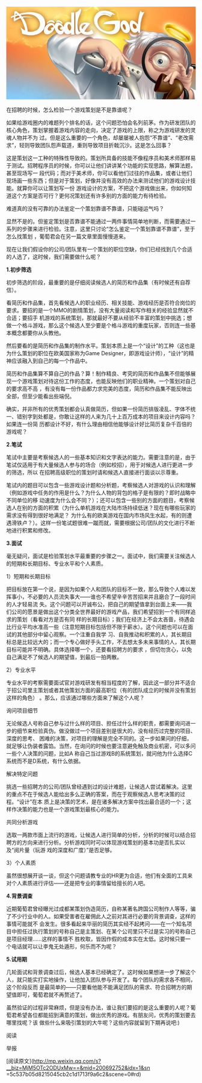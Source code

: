 ![](_resources/怎样挑选靠谱的策划？image0.jpg)

在招聘的时候，怎么检验一个游戏策划是不是靠谱呢？

  

如果给游戏圈内的难题列个排名的话，这个问题恐怕会名列前茅。作为研发团队的核心角色，策划掌握着游戏内容的走向，决定了游戏的上限，称之为游戏研发的灵魂人物并不为
过。但是这么重要的一个角色，却屡屡被人抱怨“不靠谱”、“老改需求”，轻则导致团队怨声载道，重则导致项目折戟沉沙。这是怎么回事？

  

这是策划这一工种的特殊性导致的。策划所具备的技能不像程序员和美术师那样易于测试。招聘程序员的时候，你可以让他们讲讲某个功能的实现思路，解算法题，甚至现场写一
段代码；而对于美术师，你可以看他们过往的作品集，或者让他们现场画一些东西；但是对于策划，好像并没有高效的办法来测试他们的游戏设计技能。就算你可以让策划写一份
游戏设计的方案，不把这个游戏做出来，你如何知道这个方案是否可行？更何况策划还有许多别的方面的能力有待检验。

  

难道真的没有可靠的办法鉴定一个策划靠谱不靠谱，只能碰运气吗？

  

显然不是的。但鉴定策划是否靠谱不能通过一两件事情简单地判断，而需要通过一系列的步骤来进行检验。注意，这里只讨论“怎么鉴定一个策划靠谱不靠谱”，至于怎么找策划
，葡萄君会在另一篇文章里面慢慢道来。

  

现在让我们假设你的公司/团队里有一个策划的职位空缺，你们已经找到几个合适的人选了，这时候，我们需要做什么呢？

  

**1.初步筛选**

  

初步筛选的阶段，最重要的是仔细阅读候选人的简历和作品集（有时候还有自荐信）。

  

看简历和作品集，首先看候选人的职业经历、相关技能、游戏经历是否符合岗位的要求。要招的是一个MMO的剧情策划，没有大量阅读和写作相关的经验显然就不合适；要招手
机游戏的系统策划，那就最好不要从经验不丰富的策划中挑选；想做一个格斗游戏，那么这个候选人至少要是个格斗游戏的重度玩家，否则连一些基本概念都要你从头教他。

  

然后要看的是简历和作品集的制作水平。策划本质上是一个“设计”的工种（这也是为什么策划的职位在欧美国家称为Game
Designer，即游戏设计师），“设计”的精神应该融入到自己的每一个作品中。

  

简历和作品集算不算自己的作品？算！制作精良、考究的简历和作品集不但能够展现一个游戏策划对待这份工作的态度，也能反映他们的职业精神。一个策划对自己的要求高不高
，有没有每一份作品都力求完美的态度，简历和作品集不能反映出全部，但至少能看出些端倪。

  

确实，并非所有的优秀策划都会认真做简历，但如果一份简历排版凌乱、字体不统一、错别字到处都是，你敢让这样的人来为几十上百万成本的项目来设计内容吗？如果连一份简
历都设计不好，有什么理由相信他能够设计好比简历复杂千百倍的游戏呢？

  

**2.笔试**

  

笔试中主要是考察候选人的一些基本知识和文字表达的能力。需要注意的是，由于笔试仅适用于有大量候选人参与的场合（例如校招），用于对候选人进行更进一步的筛选，所以
在招聘高级职位的策划时请和候选人直接进行面谈以示尊重。

  

笔试内的题目可以包含一些游戏设计题和分析题，考察候选人对游戏的认识和理解（例如游戏中任务的作用是什么？为什么人物的背包的格子是有限的？即时战略中不同单位的移
动速度为什么会不同？）；还可以包含一些别的方面的题目，考察候选人在别的方面的积累（为什么单机游戏在大陆市场持续低迷？现在有哪些玩家的需求没有得到很好地满足？
为什么有的欧美游戏在国内市场风生水起，有的则遭遇滑铁卢？）。这样一份笔试题很难一蹴而就，需要根据公司/团队的文化进行不断地进行积累和修改。

  

**3.面试**

  

毫无疑问，面试是检验策划水平最重要的步骤之一。面试中，我们需要关注候选人的短期和长期目标、专业水平和个人素质。

  

1）短期和长期目标

  

把目标放在第一个说，是因为如果个人和团队的目标不一致，那么导致个人难以发挥事小，不必要的人员流失事大——谁也不希望辛辛苦苦招来并且磨合了一段时间的人才轻易流
失。这个问题可以开诚布公，把自己的期望值拿到台面上来——我们公司的愿景是做出这个分类全世界最好的游戏产品，我们希望招到一个有同样追求的策划（看看对方是否有同
样的长期目标）；我们在经济上不会太吝啬，待遇会比行业平均水准高一些（注意短期目标包括但不限于薪水）。这个问题也可以在面试的其他部分中留心观察。一个注重自我学
习、自我推动和积累的人，其长期目标总是比较远大的；而一个专心做好手头工作，不去想太多未来事情的人，其长期目标可能并不明确。具体选择哪一个，还要看招聘方的要求
，但切勿贪心，以免自己满足不了候选人的期望值，到最后一拍两散。

  

2）专业水平

  

专业水平的考察需要面试官对游戏研发有相当程度的了解，因此这一部分并不适合于招公司里主策划或者其他策划方面的最高职位（有的团队成立的时候并没有策划这样的角色）
。那么，应该通过哪些方面来了解这个人呢？

  

询问项目细节

  

无论候选人号称自己参与过什么样的项目、担任过什么样的职责，都需要询问进一步的细节来检验真伪。做没做过一个项目差别是很大的，没有经历过完整的项目、深度的思考、
困难的决策，对项目的理解是完全不同的。这一步如果问的仔细，就足够让伪装者露馅。当然，在询问的时候也要注意避免触及商业机密，可以多问一些个人决策的问题，比如A
称自己当过游戏B的系统策划，就问他为什么选择C系统而不是D系统，有什么依据。

  

解决特定问题

  

挑选一些招聘方的公司/团队曾经遇到过的设计难题，让候选人尝试着解决。这里的重点不在于候选人能给出多么正确的答案，而在于观察候选人思考决策的过程。“设计”在本
质上是决策的艺术，是在诸多解决方案中找出最合适的一个；这样作决策的能力也是一个游戏策划最核心的能力。

  

共同分析游戏

  

选取一两款市面上流行的游戏，让候选人进行简单的分析，分析的时候可以结合招聘方的方向来进行分析。分析游戏同时可以体现游戏策划的基本功是否扎实以及“阅片量（玩游
戏的深度和广度）”是否足够。

  

3）个人素质

  

虽然很想展开谈一谈，但这个问题请教专业的HR更为合适，他们有全面的工具来对个人素质进行评估——还是把专业的事情留给擅长的人吧。

  

  

**4.背景调查**

  

近期葡萄君曾经曝光过成都某策划伪造简历，自称某著名跨国公司制作人等等，骗了不少行业中的人。如果受害者在雇佣此人之前对其进行必要的背景调查，这样的事情可能就不
会发生。很多看起来华丽的简历其实经不起拷问——在一个知名项目中担任过执行策划的号称自己是主策划、在某个公司里只不过是实习的号称自己是项目经理……这样的事情不
胜枚取，皆因作假的成本实在太低。这时候只要一个电话就可以让李鬼无处遁形，何乐而不为呢？

  

**5.试用期**

  

几轮面试和背景调查过后，候选人基本已经确定了。这时候如果想进一步了解这个人，就只能实打实地操作，让他加入团队参与开发了。每个团队的需求各不相同，这个阶段反而
是最简单的——只要看他能不能满足团队的需求、符合招聘方的期望值即可，葡萄君就不再赘述了。

  

虽然验证的过程非常麻烦，但是没有办法，谁让我们要招的是这么重要的人呢？葡萄君希望各位都能招到满意的策划，做出优秀的游戏。有朋友问，优秀的策划要去哪里找呢？该
做些什么来吸引策划的大牛呢？这些内容就留到下期再说吧:)

  

  

阅读

举报

[阅读原文](http://mp.weixin.qq.com/s?__biz=MjM5OTc2ODUxMw==&mid=200692752&idx=1&sn
=5c537b05d8215045cb2c1d1713f9a6c2&scene=0#rd)

